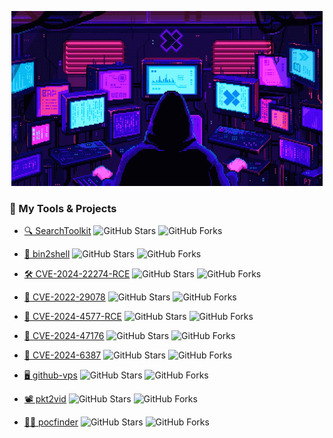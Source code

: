 <p align="center">
  <img src="mode.gif" alt="mode">
</p>


### 🔧 My Tools & Projects

- [🔍 SearchToolkit](https://github.com/l0n3m4n/SearchToolkit) ![GitHub Stars](https://img.shields.io/github/stars/l0n3m4n/SearchToolkit?style=social) ![GitHub Forks](https://img.shields.io/github/forks/l0n3m4n/SearchToolkit?style=social)

- [🧬 bin2shell](https://github.com/l0n3m4n/bin2shell) ![GitHub Stars](https://img.shields.io/github/stars/l0n3m4n/bin2shell?style=social) ![GitHub Forks](https://img.shields.io/github/forks/l0n3m4n/bin2shell?style=social)

- [🛠️ CVE-2024-22274-RCE](https://github.com/l0n3m4n/CVE-2024-22274-RCE) ![GitHub Stars](https://img.shields.io/github/stars/l0n3m4n/CVE-2024-22274-RCE?style=social) ![GitHub Forks](https://img.shields.io/github/forks/l0n3m4n/CVE-2024-22274-RCE?style=social)
  
- [🚨 CVE-2022-29078](https://github.com/l0n3m4n/CVE-2022-29078) ![GitHub Stars](https://img.shields.io/github/stars/l0n3m4n/CVE-2022-29078?style=social) ![GitHub Forks](https://img.shields.io/github/forks/l0n3m4n/CVE-2022-29078?style=social)

- [🚨 CVE-2024-4577-RCE](https://github.com/l0n3m4n/CVE-2024-4577-RCE) ![GitHub Stars](https://img.shields.io/github/stars/l0n3m4n/CVE-2024-4577-RCE?style=social) ![GitHub Forks](https://img.shields.io/github/forks/l0n3m4n/CVE-2024-4577-RCE?style=social)

- [🚨 CVE-2024-47176](https://github.com/l0n3m4n/CVE-2024-47176) ![GitHub Stars](https://img.shields.io/github/stars/l0n3m4n/CVE-2024-47176?style=social) ![GitHub Forks](https://img.shields.io/github/forks/l0n3m4n/CVE-2024-47176?style=social)

- [🚨 CVE-2024-6387](https://github.com/l0n3m4n/CVE-2024-6387) ![GitHub Stars](https://img.shields.io/github/stars/l0n3m4n/CVE-2024-6387?style=social) ![GitHub Forks](https://img.shields.io/github/forks/l0n3m4n/CVE-2024-6387?style=social)

- [🖥️ github-vps](https://github.com/l0n3m4n/github-vps) ![GitHub Stars](https://img.shields.io/github/stars/l0n3m4n/github-vps?style=social) ![GitHub Forks](https://img.shields.io/github/forks/l0n3m4n/github-vps?style=social)

- [📽️ pkt2vid](https://github.com/l0n3m4n/pkt2vid) ![GitHub Stars](https://img.shields.io/github/stars/l0n3m4n/pkt2vid?style=social) ![GitHub Forks](https://img.shields.io/github/forks/l0n3m4n/pkt2vid?style=social)

- [🕵️‍♂️ pocfinder](https://github.com/l0n3m4n/pocfinder) ![GitHub Stars](https://img.shields.io/github/stars/l0n3m4n/pocfinder?style=social) ![GitHub Forks](https://img.shields.io/github/forks/l0n3m4n/pocfinder?style=social)
